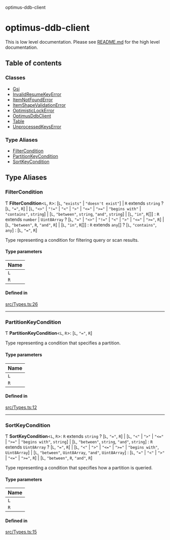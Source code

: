 optimus-ddb-client

# optimus-ddb-client

This is low level documentation. Please see [README.md](../README.md) for the high level documentation.

## Table of contents

### Classes

- [Gsi](classes/Gsi.md)
- [InvalidResumeKeyError](classes/InvalidResumeKeyError.md)
- [ItemNotFoundError](classes/ItemNotFoundError.md)
- [ItemShapeValidationError](classes/ItemShapeValidationError.md)
- [OptimisticLockError](classes/OptimisticLockError.md)
- [OptimusDdbClient](classes/OptimusDdbClient.md)
- [Table](classes/Table.md)
- [UnprocessedKeysError](classes/UnprocessedKeysError.md)

### Type Aliases

- [FilterCondition](index.md#filtercondition)
- [PartitionKeyCondition](index.md#partitionkeycondition)
- [SortKeyCondition](index.md#sortkeycondition)

## Type Aliases

### FilterCondition

Ƭ **FilterCondition**\<`L`, `R`\>: [`L`, ``"exists"`` \| ``"doesn't exist"``] \| `R` extends `string` ? [`L`, ``"="``, `R`] \| [`L`, ``"<>"`` \| ``"!="`` \| ``"<"`` \| ``">"`` \| ``"<="`` \| ``">="`` \| ``"begins with"`` \| ``"contains"``, `string`] \| [`L`, ``"between"``, `string`, ``"and"``, `string`] \| [`L`, ``"in"``, `R`[]] : `R` extends `number` \| `Uint8Array` ? [`L`, ``"="`` \| ``"<>"`` \| ``"!="`` \| ``"<"`` \| ``">"`` \| ``"<="`` \| ``">="``, `R`] \| [`L`, ``"between"``, `R`, ``"and"``, `R`] \| [`L`, ``"in"``, `R`[]] : `R` extends `any`[] ? [`L`, ``"contains"``, `any`] : [`L`, ``"="``, `R`]

Type representing a condition for filtering query or scan results.

#### Type parameters

| Name |
| :------ |
| `L` |
| `R` |

#### Defined in

[src/Types.ts:26](https://github.com/paulbarmstrong/optimus-ddb-client/blob/main/src/Types.ts#L26)

___

### PartitionKeyCondition

Ƭ **PartitionKeyCondition**\<`L`, `R`\>: [`L`, ``"="``, `R`]

Type representing a condition that specifies a partition.

#### Type parameters

| Name |
| :------ |
| `L` |
| `R` |

#### Defined in

[src/Types.ts:12](https://github.com/paulbarmstrong/optimus-ddb-client/blob/main/src/Types.ts#L12)

___

### SortKeyCondition

Ƭ **SortKeyCondition**\<`L`, `R`\>: `R` extends `string` ? [`L`, ``"="``, `R`] \| [`L`, ``"<"`` \| ``">"`` \| ``"<="`` \| ``">="`` \| ``"begins with"``, `string`] \| [`L`, ``"between"``, `string`, ``"and"``, `string`] : `R` extends `Uint8Array` ? [`L`, ``"="``, `R`] \| [`L`, ``"<"`` \| ``">"`` \| ``"<="`` \| ``">="`` \| ``"begins with"``, `Uint8Array`] \| [`L`, ``"between"``, `Uint8Array`, ``"and"``, `Uint8Array`] : [`L`, ``"="`` \| ``"<"`` \| ``">"`` \| ``"<="`` \| ``">="``, `R`] \| [`L`, ``"between"``, `R`, ``"and"``, `R`]

Type representing a condition that specifies how a partition is queried.

#### Type parameters

| Name |
| :------ |
| `L` |
| `R` |

#### Defined in

[src/Types.ts:15](https://github.com/paulbarmstrong/optimus-ddb-client/blob/main/src/Types.ts#L15)
